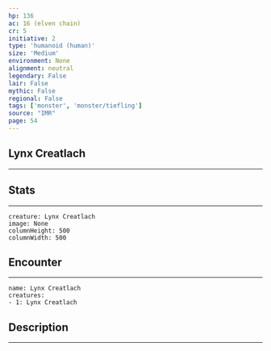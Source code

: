 ```yaml
---
hp: 136
ac: 16 (elven chain)
cr: 5
initiative: 2
type: 'humanoid (human)'    
size: 'Medium'
environment: None
alignment: neutral
legendary: False
lair: False
mythic: False
regional: False
tags: ['monster', 'monster/tiefling']
source: "IMR"
page: 54
---
```


## Lynx Creatlach
---



## Stats
---

```statblock
creature: Lynx Creatlach
image: None
columnHeight: 500
columnWidth: 500
```

## Encounter
---

```encounter-table
name: Lynx Creatlach
creatures:
- 1: Lynx Creatlach
```

## Description
---




